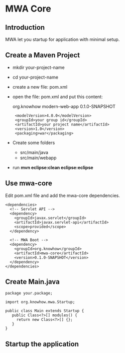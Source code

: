 # MWA Core

## Introduction
MWA let you startup for application with minimal setup.

## Create a Maven Project
* mkdir your-project-name
* cd your-project-name
* create a new file: pom.xml  
* open the file: pom.xml and put this content:  


     <?xml version="1.0" encoding="UTF-8"?>
     <project xmlns="http://maven.apache.org/POM/4.0.0" xmlns:xsi="http://www.w3.org/2001/XMLSchema-instance"
       xsi:schemaLocation="http://maven.apache.org/POM/4.0.0 http://maven.apache.org/maven-v4_0_0.xsd">
       <parent>
         <groupId>org.knowhow</groupId>
         <artifactId>modern-web-app</artifactId>
         <version>0.1.0-SNAPSHOT</version>
       </parent>
        
       <modelVersion>4.0.0</modelVersion>
       <groupId>your group id</groupId>
       <artifactId>your project name</artifactId>
       <version>1.0</version>
       <packaging>war</packaging>
     </project>
* Create some folders
  * src/main/java
  * src/main/webapp
* run **mvn eclipse:clean eclipse:eclipse**

## Use mwa-core
Edit pom.xml file and add the mwa-core dependencies.


    <dependencies>
      <!-- Servlet API -->
      <dependency>
        <groupId>javax.servlet</groupId>
        <artifactId>javax.servlet-api</artifactId>
        <scope>provided</scope>
      </dependency>

      <!-- MWA Boot -->
      <dependency>
        <groupId>org.knowhow</groupId>
        <artifactId>mwa-core</artifactId>
        <version>0.1.0-SNAPSHOT</version>
      </dependency>
    </dependencies>

## Create Main.java
    package your.package;
    
    import org.knowhow.mwa.Startup;
    
    public class Main extends Startup {
       public Class<?>[] modules() {
         return new Class<?>[] {};
       }
    }

## Startup the application
